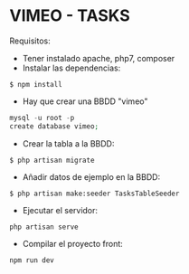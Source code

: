 
# VIMEO - TASKS

Requisitos:

- Tener instalado apache, php7, composer
- Instalar las dependencias: 
```
$ npm install
```
- Hay que crear una BBDD "vimeo"
```php
mysql -u root -p
create database vimeo;
```
- Crear la tabla a la BBDD:
```
$ php artisan migrate
```
- Añadir datos de ejemplo en la BBDD:
```
$ php artisan make:seeder TasksTableSeeder
```
- Ejecutar el servidor:
```
php artisan serve
```
- Compilar el proyecto front:
```
npm run dev
```

